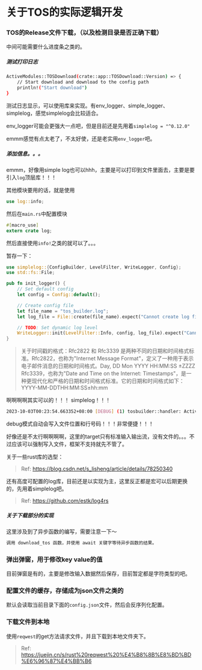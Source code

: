# 关于TOS的实际逻辑开发

### TOS的Release文件下载，（以及检测目录是否正确下载）

中间可能需要什么进度条之类的。

##### 测试打印日志

```bash
ActiveModules::TOSDownload(crate::app::TOSDownload::Version) => {
    // Start download and download to the config path
    println!("Start download")
}
```

测试日志显示，可以使用库来实现。有env_logger、simple_logger、simplelog，感觉simplelog会比较适合。

env_logger可能会更强大一点吧，但是目前还是先用着`simplelog = "^0.12.0"`

emmm感觉有点太老了，不太好使，还是老实用`env_logger`吧。

##### 添加信息。。。

emmm，好像用simple log也可以hhh，主要是可以打印到文件里面去，主要是要引入`log`顶层库！！！

其他模块要用的话，就是使用
```rs
use log::info;
```

然后在`main.rs`中配置模块
```rs
#[macro_use]
extern crate log;
```

然后直接使用`info!`之类的就可以了。。。

暂存一下：
```rs
use simplelog::{ConfigBuilder, LevelFilter, WriteLogger, Config};
use std::fs::File;

pub fn init_logger() {
    // Set default config
    let config = Config::default();

    // Create config file
    let file_name = "tos_builder.log";
    let log_file = File::create(file_name).expect("Cannot create log file");

    // TODO: Set dynamic log level
    WriteLogger::init(LevelFilter::Info, config, log_file).expect("Cannot init logger");
}
```

> 关于时间戳的格式：Rfc2822 和 Rfc3339 是两种不同的日期和时间格式标准。Rfc2822，也称为"Internet Message Format"，定义了一种用于表示电子邮件消息的日期和时间格式。Day, DD Mon YYYY HH:MM:SS ±ZZZZ Rfc3339，也称为"Date and Time on the Internet: Timestamps"，是一种更现代化和严格的日期和时间格式标准。它的日期和时间格式如下：YYYY-MM-DDTHH:MM:SS±hh:mm

啊啊啊啊其实可以的！！！ simplelog！！！
```bash
2023-10-03T00:23:54.663352+08:00 [DEBUG] (1) tosbuilder::handler: Activate modules: ProjectSelect(Fs) Key event: KeyEvent { code: Char('d'), modifiers: NONE, kind: Press, state: NONE }
```

debug模式自动会写入文件位置和行号码！！！非常便捷！！！

好像还是不太行啊啊啊啊，这里的target只有标准输入输出流，没有文件的。。。不过应该可以强制写入文件，框架不支持就先不管了。

关于一些rust库的选型：
> Ref: https://blog.csdn.net/s_lisheng/article/details/78250340

还有高度可配置的log库，目前还是以实现为主，这里反正都是宏可以后期更换的，先用着simplelog吧。
> Ref: https://github.com/estk/log4rs

##### 关于下载部分的实现

这里涉及到了异步函数的编写，需要注意一下～

```bash
调用 download_tos 函数，并使用 await 关键字等待异步函数的结果。
```

### 弹出弹窗，用于修改key value的值

目前弹窗是有的，主要是修改输入数据然后保存，目前暂定都是字符类型的吧。

### 配置文件的缓存，存储成为json文件之类的

默认会读取当前目录下面的`config.json`文件，然后会反序列化配置。

### 下载文件到本地

使用`reqwest`的get方法请求文件，并且下载到本地文件夹下。

> Ref: https://juejin.cn/s/rust%20reqwest%20%E4%B8%8B%E8%BD%BD%E6%96%87%E4%BB%B6
